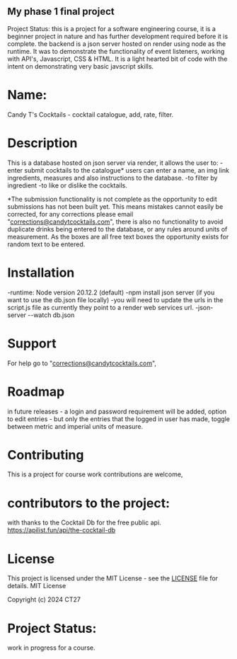 ## My phase 1 final project

Project Status: this is a project for a software engineering course, it is a beginner project in nature and has further development required before it is complete. the backend is a json server hosted on render using node as the runtime. It was to demonstrate the functionality of event listeners, working with API's, Javascript, CSS & HTML. It is a light hearted bit of code with the intent on demonstrating very basic javscript skills.

# Name:

Candy T's Cocktails - cocktail catalogue, add, rate, filter.

# Description

This is a database hosted on json server via render, it allows the user to:
-enter submit cocktails to the catalogue\*
users can enter a name, an img link ingredients, measures and also instructions to the database.
-to filter by ingredient
-to like or dislike the cocktails.

\*The submission functionality is not complete as the opportunity to edit submissions has not been built yet. This means mistakes cannot easily be corrected, for any corrections please email "corrections@candytcocktails.com", there is also no functionality to avoid duplicate drinks being entered to the database, or any rules around units of measurement. As the boxes are all free text boxes the opportunity exists for random text to be entered.

# Installation

-runtime: Node version 20.12.2 (default)
-npm install json server (if you want to use the db.json file locally)
-you will need to update the urls in the script.js file as currently they point to a render web services url.
-json-server --watch db.json

# Support

For help go to "corrections@candytcocktails.com",

# Roadmap

in future releases - a login and password requirement will be added, option to edit entries - but only the entries that the logged in user has made, toggle between metric and imperial units of measure.

# Contributing

This is a project for course work contributions are welcome,

# contributors to the project:

with thanks to the Cocktail Db for the free public api.
https://apilist.fun/api/the-cocktail-db

# License

This project is licensed under the MIT License - see the [LICENSE](LICENSE) file for details.
MIT License

Copyright (c) 2024 CT27

# Project Status:

work in progress for a course.
